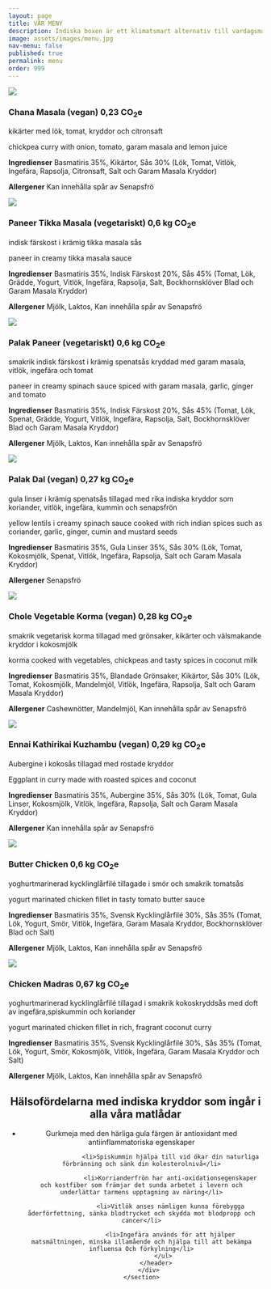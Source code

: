 ```yaml
---
layout: page
title: VÅR MENY
description: Indiska boxen är ett klimatsmart alternativ till vardagsmat. Maten är fylld av smaker och nyttigheter, med inspiration ifrån södra indien. Varje matlåda från Indiska boxen släpper ut mellan 0,3-0,6 CO2e och innehåller ca 400g mat. Currylåda (utan ris) serverar 2 portioner.
image: assets/images/menu.jpg
nav-menu: false
published: true
permalink: menu
order: 999
---
```


<div id="main">
	<section class="major">
		<div class="inner">
			<div class="menulist">
				<div class="menuitem">
				<img src="/assets/food/cm.jpg">
				<h3>Chana Masala (vegan) <i class="fas fa-fw fa-globe-americas"></i>0,23 CO<sub>2</sub>e</h3>
			   	<p>kikärter med lök, tomat, kryddor och citronsaft</p>
			        <p>chickpea curry with onion, tomato, garam masala and lemon juice</p>
				<p><b>Ingredienser</b> Basmatiris 35%, Kikärtor, Sås 30% (Lök, Tomat, Vitlök, Ingefära, Rapsolja, Citronsaft, Salt och Garam Masala Kryddor)</p>
			        <p><b>Allergener</b> Kan innehålla spår av Senapsfrö</p>	
			  	</div>
				<!--<div class="menuitem">
				<img src="/assets/food/sr.jpg">
				<h3>Sambar (vegan) <i class="fas fa-fw fa-globe-americas"></i>0,23 CO<sub>2</sub>e</h3>
			   	<p>Ett traditionellt recept ifrån södra Indien tillagad med linser, ris, grönsaker och välsmakande kryddor.</p>
			  	<p>A traditional recipe from south india made with lentils, mixed vegetables, spices & herbs.</p>
				<p>Available only without rice (currylåda)</p>
			        <p><b>Ingredienser</b> Linser, Blandade Grönsaker, Lök, Tomat, Vitlök, Ingefära, Rapsolja, Tamarind, Vallmofrö, Senapsfrö, Garam Masala Kryddor och Salt</p>
			        <p><b>Allergener</b> Senapsfrö, Vallmofrö</p>	
			  	</div>-->
				<div class="menuitem">
				<img src="/assets/food/pt.jpg">
				<h3>Paneer Tikka Masala (vegetariskt) <i class="fas fa-fw fa-globe-americas"></i>0,6 kg CO<sub>2</sub>e</h3>
			   	<p>indisk färskost i krämig tikka masala sås</p>
			        <p>paneer in creamy tikka masala sauce</p>
			  	<p><b>Ingredienser</b> Basmatiris 35%, Indisk Färskost 20%, Sås 45% (Tomat, Lök, Grädde, Yogurt, Vitlök, Ingefära, Rapsolja, Salt, Bockhornsklöver Blad och Garam Masala Kryddor)</p>
			  	<p><b>Allergener</b> Mjölk, Laktos, Kan innehålla spår av Senapsfrö</p>	
			  	</div>
			  	<div class="menuitem">
				<img src="/assets/food/pp.jpg">
				<h3>Palak Paneer (vegetariskt) <i class="fas fa-fw fa-globe-americas"></i>0,6 kg CO<sub>2</sub>e</h3>
				<p>smakrik indisk färskost i krämig spenatsås kryddad med garam masala, vitlök, ingefära och tomat</p>
			  	<p>paneer in creamy spinach sauce spiced with garam masala, garlic, ginger and tomato</p>
			  	<p><b>Ingredienser</b> Basmatiris 35%, Indisk Färskost 20%, Sås 45% (Tomat, Lök, Spenat, Grädde, Yogurt, Vitlök, Ingefära, Rapsolja, Salt, Bockhornsklöver Blad och Garam Masala Kryddor)</p>
			  	<p><b>Allergener</b> Mjölk, Laktos, Kan innehålla spår av Senapsfrö</p>
   				</div>
				<div class="menuitem">
				<img src="/assets/food/pd.jpg">
				<h3>Palak Dal (vegan) <i class="fas fa-fw fa-globe-americas"></i>0,27 kg CO<sub>2</sub>e</h3>
			  	<p>gula linser i krämig spenatsås tillagad med rika indiska kryddor som koriander, vitlök, ingefära, kummin och senapsfrön</p>
			  	<p>yellow lentils i creamy spinach sauce cooked with rich indian spices such as coriander, garlic, ginger, cumin and mustard seeds</p>
			  	<p><b>Ingredienser</b> Basmatiris 35%, Gula Linser 35%, Sås 30% (Lök, Tomat, Kokosmjölk, Spenat, Vitlök, Ingefära, Rapsolja, Salt och Garam Masala Kryddor)</p>
			  	<p><b>Allergener</b> Senapsfrö</p>
				</div>
				<div class="menuitem">
				<img src="/assets/food/vk.jpg">
				<h3>Chole Vegetable Korma (vegan) <i class="fas fa-fw fa-globe-americas"></i>0,28 kg CO<sub>2</sub>e</h3>
			  	<p>smakrik vegetarisk korma tillagad med grönsaker, kikärter och välsmakande kryddor i kokosmjölk</p>
			  	<p>korma cooked with vegetables, chickpeas and tasty spices in coconut milk</p>
			  	<p><b>Ingredienser</b> Basmatiris 35%, Blandade Grönsaker, Kikärtor, Sås 30% (Lök, Tomat,  Kokosmjölk, Mandelmjöl, Vitlök, Ingefära, Rapsolja, Salt och Garam Masala Kryddor)</p>
			  	<p><b>Allergener</b> Cashewnötter, Mandelmjöl, Kan innehålla spår av Senapsfrö</p>
				</div>
				<div class="menuitem">
				<img src="/assets/food/ek.jpg">
				<h3>Ennai Kathirikai Kuzhambu (vegan) <i class="fas fa-fw fa-globe-americas"></i>0,29 kg CO<sub>2</sub>e</h3>
			  	<p>Aubergine i kokosås tillagad med rostade kryddor</p>
			  	<p>Eggplant in curry made with roasted spices and coconut</p>
			  	<p><b>Ingredienser</b> Basmatiris 35%, Aubergine 35%, Sås 30% (Lök, Tomat, Gula Linser, Kokosmjölk, Vitlök, Ingefära, Rapsolja, Salt och Garam Masala Kryddor)</p>
			  	<p><b>Allergener</b> Kan innehålla spår av Senapsfrö</p>
				</div>
				<div class="menuitem">
				<img src="/assets/food/bc.jpg">
				<h3>Butter Chicken <i class="fas fa-fw fa-globe-americas"></i>0,6 kg CO<sub>2</sub>e</h3>
			  	<p>yoghurtmarinerad kycklinglårfilé tillagade i smör och smakrik tomatsås</p>
			  	<p>yogurt marinated chicken fillet in tasty tomato butter sauce</p>
			  	<p><b>Ingredienser</b> Basmatiris 35%, Svensk Kycklinglårfilé 30%, Sås 35% (Tomat, Lök, Yogurt, Smör, Vitlök, Ingefära, Garam Masala Kryddor, Bockhornsklöver Blad och Salt)</p>
			  	<p><b>Allergener</b> Mjölk, Laktos, Kan innehålla spår av Senapsfrö</p>
				</div>
				<div class="menuitem">
				<img src="/assets/food/MC.jpg">
				<h3>Chicken Madras <i class="fas fa-fw fa-globe-americas"></i>0,67 kg CO<sub>2</sub>e</h3>
			  	<p>yoghurtmarinerad kycklinglårfilé tillagad i smakrik kokoskryddsås med doft av ingefära,spiskummin och koriander</p>
			  	<p>yogurt marinated chicken fillet in rich, fragrant coconut curry</p>
			  	<p><b>Ingredienser</b> Basmatiris 35%, Svensk Kycklinglårfilé 30%, Sås 35% (Tomat, Lök, Yogurt, Smör, Kokosmjölk, Vitlök, Ingefära, Garam Masala Kryddor och Salt)</p>
			  	<p><b>Allergener</b> Mjölk, Laktos, Kan innehålla spår av Senapsfrö</p>
				</div>
			</div>
    		</div>
	</section>
	<section id="spicebanner" class="major">
		<div class="inner">
			<header class="major">
				<h2>Hälsofördelarna med indiska kryddor som ingår i alla våra matlådar</h2>
				<ul>
					<li>Gurkmeja med den härliga gula färgen är antioxidant med antiinflammatoriska egenskaper</li>

					<li>Spiskummin hjälpa till vid ökar din naturliga förbränning och sänk din kolesterolnivå</li>

					<li>Korrianderfrön har anti-oxidationsegenskaper och kostfiber som främjar det sunda arbetet i levern och underlättar tarmens upptagning av näring</li>

					<li>Vitlök anses nämligen kunna förebygga åderförfettning, sänka blodtrycket och skydda mot blodpropp och cancer</li>

					<li>Ingefära används för att hjälper matsmältningen, minska illamående och hjälpa till att bekämpa influensa Och förkylning</li>
				</ul>
			</header>
  		</div>
	</section>
</div>
